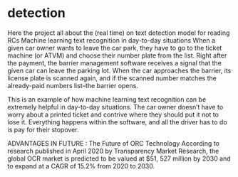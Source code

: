# detection
Here the project all about the (real time) on text detection model for reading RCs 
Machine learning text recognition in day-to-day situations
When a given car owner wants to leave the car park, they have to go to the ticket machine (or ATVM) and choose their number plate from the list. Right after the payment, the barrier management software receives a signal that the given car can leave the parking lot. When the car approaches the barrier, its license plate is scanned again, and if the scanned number matches the already-paid numbers list–the barrier opens.

This is an example of how machine learning text recognition can be extremely helpful in day-to-day situations. The car owner doesn’t have to worry about a printed ticket and contrive where they should put it not to lose it. Everything happens within the software, and all the driver has to do is pay for their stopover.

ADVANTAGES IN FUTURE : The Future of ORC Technology
According to research published in April 2020 by Transparency Market Research, the global OCR market is predicted to be valued at $51, 527 million by 2030 and to expand at a CAGR of 15.2% from 2020 to 2030. 

